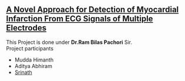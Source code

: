 ## [A Novel Approach for Detection of Myocardial Infarction From ECG Signals of Multiple Electrodes](https://www.researchgate.net/publication/330619974_A_Novel_Approach_for_Detection_of_Myocardial_Infarction_from_ECG_Signals_of_Multiple_Electrodes)

This Project is done under **Dr.Ram Bilas Pachori** Sir.  
 Project participants <br />
- Mudda Himanth <br />
- Aditya Abhiram <br />
- [Srinath](https://github.com/srinath1999) <br />
